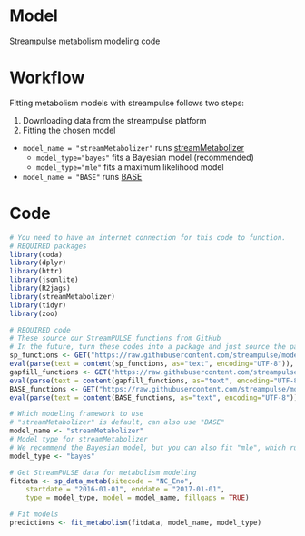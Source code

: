 # Model
Streampulse metabolism modeling code

# Workflow
Fitting metabolism models with streampulse follows two steps:

1. Downloading data from the streampulse platform
2. Fitting the chosen model
  * `model_name = "streamMetabolizer"` runs [streamMetabolizer](https://github.com/USGS-R/streamMetabolizer)
    - `model_type="bayes"` fits a Bayesian model (recommended)
    - `model_type="mle"` fits a maximum likelihood model
  * `model_name = "BASE"` runs [BASE](https://github.com/dgiling/BASE)

# Code
```r
# You need to have an internet connection for this code to function.
# REQUIRED packages
library(coda)
library(dplyr)
library(httr)
library(jsonlite)
library(R2jags)
library(streamMetabolizer)
library(tidyr)
library(zoo)

# REQUIRED code
# These source our StreamPULSE functions from GitHub
# In the future, turn these codes into a package and just source the package...
sp_functions <- GET("https://raw.githubusercontent.com/streampulse/model/master/sp_functions.R")
eval(parse(text = content(sp_functions, as="text", encoding="UTF-8")), envir= .GlobalEnv)
gapfill_functions <- GET("https://raw.githubusercontent.com/streampulse/model/master/gapfill_functions.R")
eval(parse(text = content(gapfill_functions, as="text", encoding="UTF-8")), envir= .GlobalEnv)
BASE_functions <- GET("https://raw.githubusercontent.com/streampulse/model/master/BASE_functions.R")
eval(parse(text = content(BASE_functions, as="text", encoding="UTF-8")), envir= .GlobalEnv)

# Which modeling framework to use
# "streamMetabolizer" is default, can also use "BASE"
model_name <- "streamMetabolizer"
# Model type for streamMetabolizer
# We recommend the Bayesian model, but you can also fit "mle", which runs much faster.
model_type <- "bayes"

# Get StreamPULSE data for metabolism modeling
fitdata <- sp_data_metab(sitecode = "NC_Eno",
    startdate = "2016-01-01", enddate = "2017-01-01",
    type = model_type, model = model_name, fillgaps = TRUE)

# Fit models
predictions <- fit_metabolism(fitdata, model_name, model_type)
```
